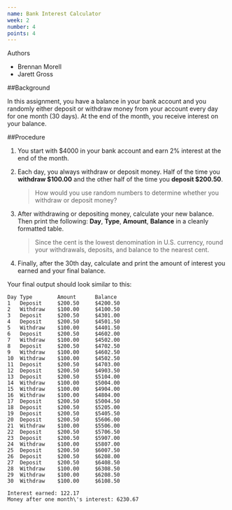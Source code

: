 ```yaml
---
name: Bank Interest Calculator
week: 2
number: 4
points: 4
---
```


Authors

* Brennan Morell
* Jarett Gross

##Background

In this assignment, you have a balance in your bank account and you randomly either deposit or withdraw money from 
your account every day for one month (30 days). At the end of the month, you receive interest on your balance.

##Procedure

1. You start with $4000 in your bank account and earn 2% interest at the end of the month.

2. Each day, you always withdraw or deposit money. Half of the time you **withdraw $100.00** and the other 
half of the time you **deposit $200.50**.

	> How would you use random numbers to determine whether you withdraw or deposit money?

3. After withdrawing or depositing money, calculate your new balance. Then print the following: 
**Day**, **Type**, **Amount**, **Balance** in a cleanly formatted table.


	> Since the cent is the lowest denomination in U.S. currency, round your withdrawals, deposits, and balance 
	> to the nearest cent.


4. Finally, after the 30th day, calculate and print the amount of interest you earned and your final balance.

Your final output should look similar to this:


	Day	Type		Amount		Balance
	1	Deposit 	$200.50		$4200.50
	2	Withdraw	$100.00		$4100.50
	3	Deposit 	$200.50		$4301.00
	4	Deposit 	$200.50		$4501.50
	5	Withdraw	$100.00		$4401.50
	6	Deposit 	$200.50		$4602.00
	7	Withdraw	$100.00		$4502.00
	8	Deposit 	$200.50		$4702.50
	9	Withdraw	$100.00		$4602.50
	10	Withdraw	$100.00		$4502.50
	11	Deposit 	$200.50		$4703.00
	12	Deposit 	$200.50		$4903.50
	13	Deposit 	$200.50		$5104.00
	14	Withdraw	$100.00		$5004.00
	15	Withdraw	$100.00		$4904.00
	16	Withdraw	$100.00		$4804.00
	17	Deposit 	$200.50		$5004.50
	18	Deposit 	$200.50		$5205.00
	19	Deposit 	$200.50		$5405.50
	20	Deposit 	$200.50		$5606.00
	21	Withdraw	$100.00		$5506.00
	22	Deposit 	$200.50		$5706.50
	23	Deposit 	$200.50		$5907.00
	24	Withdraw	$100.00		$5807.00
	25	Deposit 	$200.50		$6007.50
	26	Deposit 	$200.50		$6208.00
	27	Deposit 	$200.50		$6408.50
	28	Withdraw	$100.00		$6308.50
	29	Withdraw	$100.00		$6208.50
	30	Withdraw	$100.00		$6108.50

	Interest earned: 122.17
	Money after one month\'s interest: 6230.67

